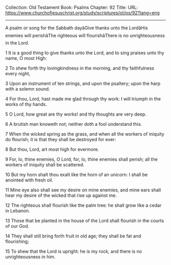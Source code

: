 Collection: Old Testament
Book: Psalms
Chapter: 92
Title: 
URL: https://www.churchofjesuschrist.org/study/scriptures/ot/ps/92?lang=eng

---

A psalm or song for the Sabbath dayâGive thanks unto the LordâHis enemies will perishâThe righteous will flourishâThere is no unrighteousness in the Lord.

1 It is a good thing to give thanks unto the Lord, and to sing praises unto thy name, O most High:

2 To shew forth thy lovingkindness in the morning, and thy faithfulness every night,

3 Upon an instrument of ten strings, and upon the psaltery; upon the harp with a solemn sound.

4 For thou, Lord, hast made me glad through thy work: I will triumph in the works of thy hands.

5 O Lord, how great are thy works! and thy thoughts are very deep.

6 A brutish man knoweth not; neither doth a fool understand this.

7 When the wicked spring as the grass, and when all the workers of iniquity do flourish; it is that they shall be destroyed for ever:

8 But thou, Lord, art most high for evermore.

9 For, lo, thine enemies, O Lord, for, lo, thine enemies shall perish; all the workers of iniquity shall be scattered.

10 But my horn shalt thou exalt like the horn of an unicorn: I shall be anointed with fresh oil.

11 Mine eye also shall see my desire on mine enemies, and mine ears shall hear my desire of the wicked that rise up against me.

12 The righteous shall flourish like the palm tree: he shall grow like a cedar in Lebanon.

13 Those that be planted in the house of the Lord shall flourish in the courts of our God.

14 They shall still bring forth fruit in old age; they shall be fat and flourishing;

15 To shew that the Lord is upright: he is my rock, and there is no unrighteousness in him.
